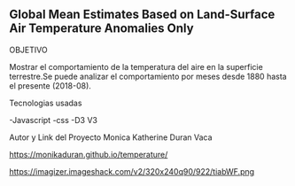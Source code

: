 ## Global Mean Estimates Based on Land-Surface Air Temperature Anomalies Only

OBJETIVO

Mostrar el comportamiento de la temperatura del aire en la superficie terrestre.Se puede analizar el comportamiento por meses desde 1880 hasta el presente (2018-08).

Tecnologias usadas

-Javascript
-css
-D3 V3

Autor y Link del Proyecto
Monica Katherine Duran Vaca

https://monikaduran.github.io/temperature/

https://imagizer.imageshack.com/v2/320x240q90/922/tiabWF.png

